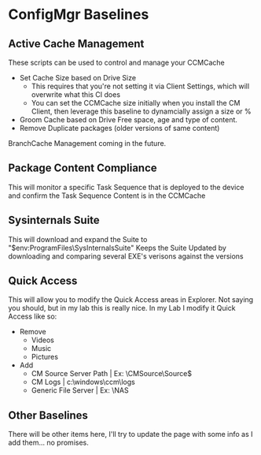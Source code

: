# ConfigMgr Baselines

## Active Cache Management

These scripts can be used to control and manage your CCMCache
- Set Cache Size based on Drive Size
  - This requires that you're not setting it via Client Settings, which will overwrite what this CI does
  - You can set the CCMCache size initially when you install the CM Client, then leverage this baseline to dynamcially assign a size or %
- Groom Cache based on Drive Free space, age and type of content.
- Remove Duplicate packages (older versions of same content)

BranchCache Management coming in the future.


## Package Content Compliance

This will monitor a specific Task Sequence that is deployed to the device and confirm the Task Sequence Content is in the CCMCache

## Sysinternals Suite

This will download and expand the Suite to "$env:ProgramFiles\SysInternalsSuite\"
Keeps the Suite Updated by downloading and comparing several EXE's verisons against the versions

## Quick Access

This will allow you to modify the Quick Access areas in Explorer.
Not saying you should, but in my lab this is really nice.
In my Lab I modify it Quick Access like so: 
 - Remove
   - Videos
   - Music
   - Pictures
 - Add
   - CM Source Server Path | Ex: \\CMSource\Source$
   - CM Logs | c:\windows\ccm\logs
   - Generic File Server | Ex: \\NAS

## Other Baselines

There will be other items here, I'll try to update the page with some info as I add them... no promises.
